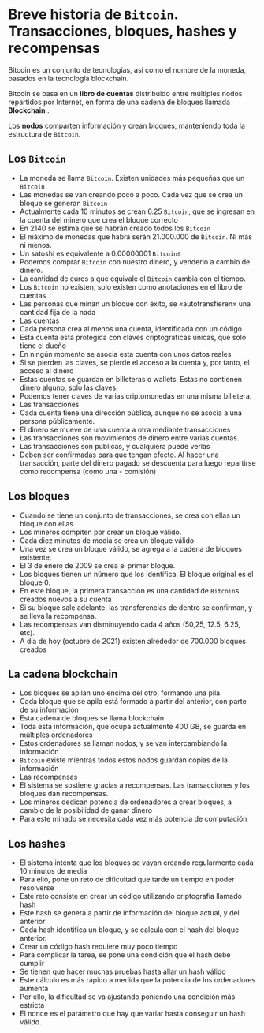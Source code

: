 
# Breve historia de ``Bitcoin``. Transacciones, bloques, hashes y recompensas

Bitcoin es un conjunto de tecnologías, así como el nombre de la moneda, basados en la tecnología blockchain.

Bitcoin se basa en un **libro de cuentas** distribuido entre múltiples nodos repartidos por Internet, en forma de una cadena de bloques llamada **Blockchain** .

Los **nodos** comparten información y crean bloques, manteniendo toda la estructura de ``Bitcoin``.

##  Los ``Bitcoin``
- La moneda se llama ``Bitcoin``. Existen unidades más pequeñas que un ``Bitcoin``
- Las monedas se van creando poco a poco. Cada vez que se crea un bloque se generan ``Bitcoin``
- Actualmente cada 10 minutos se crean 6.25 ``Bitcoin``, que se ingresan en la cuenta del minero que crea el bloque correcto
- En 2140 se estima que se habrán creado todos los ``Bitcoin``
- El máximo de monedas que habrá serán 21.000.000 de ``Bitcoin``. Ni más ni menos.
- Un satoshi es equivalente a 0.00000001 ``Bitcoin``s
- Podemos comprar ``Bitcoin`` con nuestro dinero, y venderlo a cambio de dinero.
- La cantidad de euros a que equivale el ``Bitcoin`` cambia con el tiempo.
- Los ``Bitcoin`` no existen, solo existen como anotaciones en el libro de cuentas
- Las personas que minan un bloque con éxito, se «autotransfieren» una cantidad fija de la nada
- Las cuentas
- Cada persona crea al menos una cuenta, identificada con un código
- Esta cuenta está protegida con claves criptográficas únicas, que solo tiene el dueño
- En ningún momento se asocia esta cuenta con unos datos reales
- Si se pierden las claves, se pierde el acceso a la cuenta y, por tanto, el acceso al dinero
- Estas cuentas se guardan en billeteras o wallets. Estas no contienen dinero alguno, solo las claves.
- Podemos tener claves de varias criptomonedas en una misma billetera.
- Las transacciones
- Cada cuenta tiene una dirección pública, aunque no se asocia a una persona públicamente.
- El dinero se mueve de una cuenta a otra mediante transacciones
- Las transacciones son movimientos de dinero entre varias cuentas.
- Las transacciones son públicas, y cualquiera puede verlas
- Deben ser confirmadas para que tengan efecto.
Al hacer una transacción, parte del dinero pagado se descuenta para luego repartirse como recompensa (como una - comisión)
## Los bloques
- Cuando se tiene un conjunto de transacciones, se crea con ellas un bloque con ellas
- Los mineros compiten por crear un bloque válido.
- Cada diez minutos de media se crea un bloque válido
- Una vez se crea un bloque válido, se agrega a la cadena de bloques existente.
- El 3 de enero de 2009 se crea el primer bloque.
- Los bloques tienen un número que los identifica. El bloque original es el bloque 0.
- En este bloque, la primera transacción es una cantidad de ``Bitcoin``s creados nuevos a su cuenta
- Si su bloque sale adelante, las transferencias de dentro se confirman, y se lleva la recompensa.
- Las recompensas van disminuyendo cada 4 años (50,25, 12.5, 6.25, etc).
- A día de hoy (octubre de 2021) existen alrededor de 700.000 bloques creados
##  La cadena blockchain
- Los bloques se apilan uno encima del otro, formando una pila.
- Cada bloque que se apila está formado a partir del anterior, con parte de su información
- Esta cadena de bloques se llama blockchain
- Toda esta información, que ocupa actualmente 400 GB, se guarda en múltiples ordenadores
- Estos ordenadores se llaman nodos, y se van intercambiando la información
- ``Bitcoin`` existe mientras todos estos nodos guardan copias de la información
- Las recompensas
- El sistema se sostiene gracias a recompensas. Las transacciones y los bloques dan recompensas.
- Los mineros dedican potencia de ordenadores a crear bloques, a cambio de la posibilidad de ganar dinero
- Para este minado se necesita cada vez más potencia de computación
##  Los hashes
- El sistema intenta que los bloques se vayan creando regularmente cada 10 minutos de media
- Para ello, pone un reto de dificultad que tarde un tiempo en poder resolverse
- Este reto consiste en crear un código utilizando criptografía llamado hash
- Este hash se genera a partir de información del bloque actual, y del anterior
- Cada hash identifica un bloque, y se calcula con el hash del bloque anterior.
- Crear un código hash requiere muy poco tiempo
- Para complicar la tarea, se pone una condición que el hash debe cumplir
- Se tienen que hacer muchas pruebas hasta allar un hash válido
- Este cálculo es más rápido a medida que la potencia de los ordenadores aumenta
- Por ello, la dificultad se va ajustando poniendo una condición más estricta
- El nonce es el parámetro que hay que variar hasta conseguir un hash válido.
